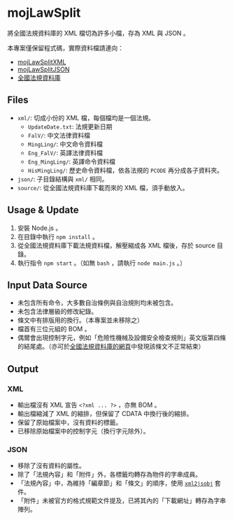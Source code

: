 # mojLawSplit
將全國法規資料庫的 XML 檔切為許多小檔，存為 XML 與 JSON 。

本專案僅保留程式碼，實際資料檔請連向：
* [mojLawSplitXML](https://github.com/kong0107/mojLawSplitXML)
* [mojLawSplitJSON](https://github.com/kong0107/mojLawSplitJSON)
* [全國法規資料庫](http://law.moj.gov.tw/PublicData/DevelopGuide.aspx)

## Files
* `xml/`: 切成小份的 XML 檔，每個檔均是一個法規。
  * `UpdateDate.txt`: 法規更新日期
  * `FalV/`: 中文法律資料檔
  * `MingLing/`: 中文命令資料檔
  * `Eng_FalV/`: 英譯法律資料檔
  * `Eng_MingLing/`: 英譯命令資料檔
  * `HisMingLing/`: 歷史命令資料檔，依各法規的 `PCODE` 再分成各子資料夾。
* `json/`: 子目錄結構與 `xml/` 相同。
* `source/`: 從全國法規資料庫下載而來的 XML 檔，須手動放入。

## Usage & Update
1. 安裝 Node.js 。
2. 在目錄中執行 `npm install` 。
2. 從全國法規資料庫下載法規資料檔，解壓縮成各 XML 檔後，存於 source 目錄。
3. 執行指令 `npm start` 。（如無 `bash` ，請執行 `node main.js` 。）

## Input Data Source
* 未包含所有命令，大多數自治條例與自治規則均未被包含。
* 未包含法律層級的修改紀錄。
* 條文中有排版用的換行。（本專案並未移除之）
* 檔首有三位元組的 BOM 。
* 偶爾會出現控制字元，例如「危險性機械及設備安全檢查規則」英文版第四條的結尾處。（亦可於[全國法規資料庫的網頁](http://law.moj.gov.tw/Eng/LawClass/LawAll.aspx?PCode=N0060039)中發現該條文不正常結束）

## Output

### XML
* 輸出檔沒有 XML 宣告 `<?xml ... ?>` ，亦無 BOM 。
* 輸出檔縮減了 XML 的縮排，但保留了 CDATA 中換行後的縮排。
* 保留了原始檔案中，沒有資料的標籤。
* 已移除原始檔案中的控制字元（換行字元除外）。

### JSON
* 移除了沒有資料的屬性。
* 除了「法規內容」和「附件」外，各標籤均轉存為物件的字串成員。
* 「法規內容」中，為維持「編章節」和「條文」的順序，使用 [`xml2jsobj`](https://www.npmjs.com/package/xml2jsobj) 套件。
* 「附件」未被官方的格式規範文件提及，已將其內的「下載網址」轉存為字串陣列。
